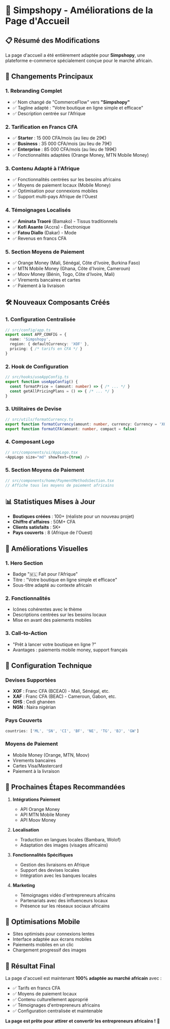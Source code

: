 # 🚀 Simpshopy - Améliorations de la Page d'Accueil

## 📋 Résumé des Modifications

La page d'accueil a été entièrement adaptée pour **Simpshopy**, une plateforme e-commerce spécialement conçue pour le marché africain.

## 🎯 Changements Principaux

### 1. **Rebranding Complet**
- ✅ Nom changé de "CommerceFlow" vers **"Simpshopy"**
- ✅ Tagline adapté : "Votre boutique en ligne simple et efficace"
- ✅ Description centrée sur l'Afrique

### 2. **Tarification en Francs CFA**
- ✅ **Starter** : 15 000 CFA/mois (au lieu de 29€)
- ✅ **Business** : 35 000 CFA/mois (au lieu de 79€)
- ✅ **Enterprise** : 85 000 CFA/mois (au lieu de 199€)
- ✅ Fonctionnalités adaptées (Orange Money, MTN Mobile Money)

### 3. **Contenu Adapté à l'Afrique**
- ✅ Fonctionnalités centrées sur les besoins africains
- ✅ Moyens de paiement locaux (Mobile Money)
- ✅ Optimisation pour connexions mobiles
- ✅ Support multi-pays Afrique de l'Ouest

### 4. **Témoignages Localisés**
- ✅ **Aminata Traoré** (Bamako) - Tissus traditionnels
- ✅ **Kofi Asante** (Accra) - Électronique
- ✅ **Fatou Diallo** (Dakar) - Mode
- ✅ Revenus en francs CFA

### 5. **Section Moyens de Paiement**
- ✅ Orange Money (Mali, Sénégal, Côte d'Ivoire, Burkina Faso)
- ✅ MTN Mobile Money (Ghana, Côte d'Ivoire, Cameroun)
- ✅ Moov Money (Bénin, Togo, Côte d'Ivoire, Mali)
- ✅ Virements bancaires et cartes
- ✅ Paiement à la livraison

## 🛠️ Nouveaux Composants Créés

### 1. **Configuration Centralisée**
```typescript
// src/config/app.ts
export const APP_CONFIG = {
  name: 'Simpshopy',
  region: { defaultCurrency: 'XOF' },
  pricing: { /* tarifs en CFA */ }
}
```

### 2. **Hook de Configuration**
```typescript
// src/hooks/useAppConfig.ts
export function useAppConfig() {
  const formatPrice = (amount: number) => { /* ... */ }
  const getAllPricingPlans = () => { /* ... */ }
}
```

### 3. **Utilitaires de Devise**
```typescript
// src/utils/formatCurrency.ts
export function formatCurrency(amount: number, currency: Currency = 'XOF')
export function formatCFA(amount: number, compact = false)
```

### 4. **Composant Logo**
```typescript
// src/components/ui/AppLogo.tsx
<AppLogo size="md" showText={true} />
```

### 5. **Section Moyens de Paiement**
```typescript
// src/components/home/PaymentMethodsSection.tsx
// Affiche tous les moyens de paiement africains
```

## 📊 Statistiques Mises à Jour

- **Boutiques créées** : 100+ (réaliste pour un nouveau projet)
- **Chiffre d'affaires** : 50M+ CFA
- **Clients satisfaits** : 5K+
- **Pays couverts** : 8 (Afrique de l'Ouest)

## 🎨 Améliorations Visuelles

### 1. **Hero Section**
- Badge "🇲🇱 Fait pour l'Afrique"
- Titre : "Votre boutique en ligne simple et efficace"
- Sous-titre adapté au contexte africain

### 2. **Fonctionnalités**
- Icônes cohérentes avec le thème
- Descriptions centrées sur les besoins locaux
- Mise en avant des paiements mobiles

### 3. **Call-to-Action**
- "Prêt à lancer votre boutique en ligne ?"
- Avantages : paiements mobile money, support français

## 🔧 Configuration Technique

### Devises Supportées
- **XOF** : Franc CFA (BCEAO) - Mali, Sénégal, etc.
- **XAF** : Franc CFA (BEAC) - Cameroun, Gabon, etc.
- **GHS** : Cedi ghanéen
- **NGN** : Naira nigérian

### Pays Couverts
```typescript
countries: ['ML', 'SN', 'CI', 'BF', 'NE', 'TG', 'BJ', 'GW']
```

### Moyens de Paiement
- Mobile Money (Orange, MTN, Moov)
- Virements bancaires
- Cartes Visa/Mastercard
- Paiement à la livraison

## 🚀 Prochaines Étapes Recommandées

1. **Intégrations Paiement**
   - API Orange Money
   - API MTN Mobile Money
   - API Moov Money

2. **Localisation**
   - Traduction en langues locales (Bambara, Wolof)
   - Adaptation des images (visages africains)

3. **Fonctionnalités Spécifiques**
   - Gestion des livraisons en Afrique
   - Support des devises locales
   - Intégration avec les banques locales

4. **Marketing**
   - Témoignages vidéo d'entrepreneurs africains
   - Partenariats avec des influenceurs locaux
   - Présence sur les réseaux sociaux africains

## 📱 Optimisations Mobile

- Sites optimisés pour connexions lentes
- Interface adaptée aux écrans mobiles
- Paiements mobiles en un clic
- Chargement progressif des images

## 🎯 Résultat Final

La page d'accueil est maintenant **100% adaptée au marché africain** avec :
- ✅ Tarifs en francs CFA
- ✅ Moyens de paiement locaux
- ✅ Contenu culturellement approprié
- ✅ Témoignages d'entrepreneurs africains
- ✅ Configuration centralisée et maintenable

**La page est prête pour attirer et convertir les entrepreneurs africains !** 🎉
